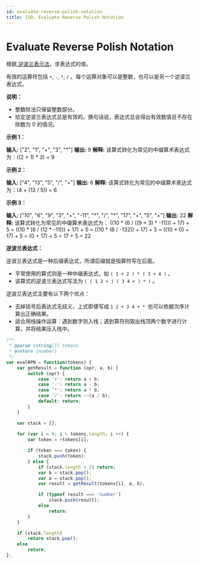 ```yaml
---
id: evaluate-reverse-polish-notation
title: 150. Evaluate Reverse Polish Notation
---
```


# Evaluate Reverse Polish Notation

根据[ 逆波兰表示法](https://baike.baidu.com/item/%E9%80%86%E6%B3%A2%E5%85%B0%E5%BC%8F/128437)，求表达式的值。

有效的运算符包括 `+`, `-`, `*`, `/` 。每个运算对象可以是整数，也可以是另一个逆波兰表达式。



**说明：**

-   整数除法只保留整数部分。
-   给定逆波兰表达式总是有效的。换句话说，表达式总会得出有效数值且不存在除数为 0 的情况。



**示例 1：**

**输入:** \["2", "1", "+", "3", "\*"] **输出:** 9 **解释:** 该算式转化为常见的中缀算术表达式为：((2 + 1) \* 3) = 9

**示例 2：**

**输入:** \["4", "13", "5", "/", "+"] **输出:** 6 **解释:** 该算式转化为常见的中缀算术表达式为：(4 + (13 / 5)) = 6

**示例 3：**

**输入:** \["10", "6", "9", "3", "+", "-11", "\*", "/", "\*", "17", "+", "5", "+"] **输出:** 22 **解释:** 该算式转化为常见的中缀算术表达式为： ((10 \* (6 / ((9 + 3) \* -11))) + 17) + 5 = ((10 \* (6 / (12 \* -11))) + 17) + 5 = ((10 \* (6 / -132)) + 17) + 5 = ((10 \* 0) + 17) + 5 = (0 + 17) + 5 = 17 + 5 = 22



**逆波兰表达式：**

逆波兰表达式是一种后缀表达式，所谓后缀就是指算符写在后面。

-   平常使用的算式则是一种中缀表达式，如 `( 1 + 2 ) * ( 3 + 4 )` 。
-   该算式的逆波兰表达式写法为 `( ( 1 2 + ) ( 3 4 + ) * )` 。

逆波兰表达式主要有以下两个优点：

-   去掉括号后表达式无歧义，上式即便写成 `1 2 + 3 4 + * `也可以依据次序计算出正确结果。
-   适合用栈操作运算：遇到数字则入栈；遇到算符则取出栈顶两个数字进行计算，并将结果压入栈中。



```javascript
/**
 * @param {string[]} tokens
 * @return {number}
 */
var evalRPN = function(tokens) {
	var getResult = function (opr, a, b) {
		switch (opr) {
			case '+': return a + b;
			case '-': return a - b;
			case '*': return a * b;
			case '/': return ~~(a / b);
			default: return;
		}
	}

    var stack = [];
		
	for (var i = 0; i < tokens.length; i ++) {
		var token = +tokens[i];

		if (token === token) {
			stack.push(token);
		} else {
			if (stack.length < 2) return;
			var b = stack.pop();
			var a = stack.pop();
			var result = getResult(tokens[i], a, b);

			if (typeof result === 'number') 
				stack.push(result);
			else 
				return;
		}
	}

	if (stack.length) 
		return stack.pop();
	else 
		return;    
};
```
